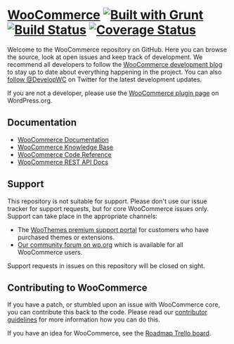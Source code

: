 # [WooCommerce](https://www.woothemes.com/woocommerce/) [![Built with Grunt](https://cdn.gruntjs.com/builtwith.png)](http://gruntjs.com/) [![Build Status](https://api.travis-ci.org/woothemes/woocommerce.svg?branch=master)](https://travis-ci.org/woothemes/woocommerce) [![Coverage Status](https://coveralls.io/repos/woothemes/woocommerce/badge.svg?branch=master&service=github)](https://coveralls.io/github/woothemes/woocommerce?branch=master)

Welcome to the WooCommerce repository on GitHub. Here you can browse the source, look at open issues and keep track of development. We recommend all developers to follow the [WooCommerce development blog](https://woocommerce.wordpress.com/) to stay up to date about everything happening in the project. You can also [follow @DevelopWC](https://twitter.com/DevelopWC) on Twitter for the latest development updates.

If you are not a developer, please use the [WooCommerce plugin page](https://wordpress.org/plugins/woocommerce/) on WordPress.org.

## Documentation
* [WooCommerce Documentation](https://docs.woothemes.com/documentation/plugins/woocommerce/)
* [WooCommerce Knowledge Base](https://support.woothemes.com/hc/en-us/categories/200146917-WooCommerce)
* [WooCommerce Code Reference](https://docs.woothemes.com/wc-apidocs/)
* [WooCommerce REST API Docs](https://woothemes.github.io/woocommerce-rest-api-docs/)

## Support
This repository is not suitable for support. Please don't use our issue tracker for support requests, but for core WooCommerce issues only. Support can take place in the appropriate channels:

* The [WooThemes premium support portal](https://support.woothemes.com/) for customers who have purchased themes or extensions.
* [Our community forum on wp.org](https://wordpress.org/support/plugin/woocommerce) which is available for all WooCommerce users.

Support requests in issues on this repository will be closed on sight.

## Contributing to WooCommerce
If you have a patch, or stumbled upon an issue with WooCommerce core, you can contribute this back to the code. Please read our [contributor guidelines](https://github.com/woothemes/woocommerce/blob/master/.github/CONTRIBUTING.md) for more information how you can do this.

If you have an idea for WooCommerce, see the [Roadmap Trello board](https://trello.com/b/YgRbpuze/woocommerce-roadmap).
